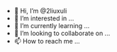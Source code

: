 - 👋 Hi, I’m @2liuxuli
- 👀 I’m interested in ...
- 🌱 I’m currently learning ...
- 💞️ I’m looking to collaborate on ...
- 📫 How to reach me ...

<!---
2liuxuli/2liuxuli is a ✨ special ✨ repository because its `README.md` (this file) appears on your GitHub profile.
You can click the Preview link to take a look at your changes.
--->
